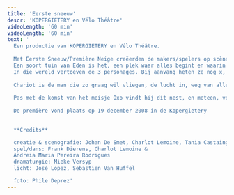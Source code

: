 ```yaml
---
title: 'Eerste sneeuw'
descr: 'KOPERGIETERY en Vélo Théâtre'
videoLength: '60 min'
videoLength: '60 min'
text: '
  Een productie van KOPERGIETERY en Vélo Théâtre.
  
  Met Eerste Sneeuw/Première Neige creëerden de makers/spelers op scène een wondere wereld die je associeert met de kindertijd. Een open ruimte met daarin een aantal eenvoudige objecten die refereren naar oerelementen als aarde, water, lucht én naar de vier seizoenen.
  Een soort tuin van Eden is het, een plek waar alles begint en waarin alles mogelijk is.
  In die wereld vertoeven de 3 personages. Bij aanvang heten ze nog x, x en x maar wanneer ze elkaar ontmoeten krijgen ze een naam en een eigenheid.
  
  Chariot is de man die zo graag wil vliegen, de lucht in, weg van alles, op zoek naar de vrijheid. Waterzooi trekt rond met een zak aarde, op zoek naar een plek om zich te nestelen.
  
  Pas met de komst van het meisje Oxo vindt hij dit nest, en meteen, voor het eerst, de liefde.
  
  De première vond plaats op 19 december 2008 in de Kopergietery
  ‍

  **Credits**

  creatie & scenografie: Johan De Smet, Charlot Lemoine, Tania Castaing
  spel/dans: Frank Dierens, Charlot Lemoine &
  Andreia Maria Pereira Rodrigues
  dramaturgie: Mieke Versyp
  licht: José Lopez, Sebastien Van Huffel

  foto: Phile Deprez'
---
```

